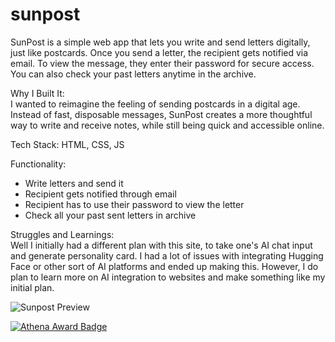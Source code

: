 # sunpost
SunPost is a simple web app that lets you write and send letters digitally, just like postcards. Once you send a letter, the recipient gets notified via email. To view the message, they enter their password for secure access. You can also check your past letters anytime in the archive.

Why I Built It: <br>
I wanted to reimagine the feeling of sending postcards in a digital age. Instead of fast, disposable messages, SunPost creates a more thoughtful way to write and receive notes, while still being quick and accessible online.

Tech Stack: HTML, CSS, JS

Functionality:<br>
- Write letters and send it<br>
- Recipient gets notified through email<br>
- Recipient has to use their password to view the letter<br>
- Check all your past sent letters in archive

Struggles and Learnings: <br>
Well I initially had a different plan with this site, to take one's AI chat input and generate personality card. I had a lot of issues with integrating Hugging Face or other sort of AI platforms and ended up making this. However, I do plan to learn more on AI integration to websites and make something like my initial plan.

![Sunpost Preview](./asset/sunpost.png)

[![Athena Award Badge](https://img.shields.io/endpoint?url=https%3A%2F%2Faward.athena.hackclub.com%2Fapi%2Fbadge)](https://award.athena.hackclub.com?utm_source=readme)
